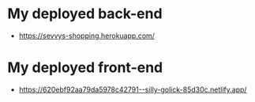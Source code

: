 # My deployed back-end

- https://sevvys-shopping.herokuapp.com/

# My deployed front-end

- https://620ebf92aa79da5978c42791--silly-golick-85d30c.netlify.app/
